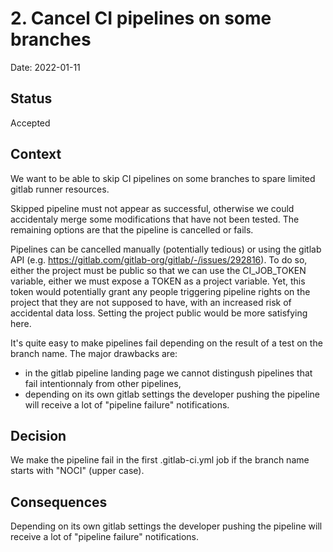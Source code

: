 # 2. Cancel CI pipelines on some branches

Date: 2022-01-11

## Status

Accepted

## Context

We want to be able to skip CI pipelines on some branches to spare limited gitlab runner resources.

Skipped pipeline must not appear as successful, otherwise we could accidentaly merge some modifications
that have not been tested. The remaining options are that the pipeline is cancelled or fails.

Pipelines can be cancelled manually (potentially tedious) or using the gitlab API
(e.g. https://gitlab.com/gitlab-org/gitlab/-/issues/292816). To do so, either the project must be public so that we can
use the CI_JOB_TOKEN variable, either we must expose a TOKEN as a project variable. Yet, this token would potentially
grant any people triggering pipeline rights on the project that they are not supposed to have, with an increased
risk of accidental data loss. Setting the project public would be more satisfying here.

It's quite easy to make pipelines fail depending on the result of a test on the branch name.
The major drawbacks are:
- in the gitlab pipeline landing page we cannot distingush pipelines that fail intentionnaly from other pipelines,
- depending on its own gitlab settings the developer pushing the pipeline will receive a lot of "pipeline failure" notifications.

## Decision

We make the pipeline fail in the first .gitlab-ci.yml job if the branch name starts with "NOCI" (upper case).

## Consequences

Depending on its own gitlab settings the developer pushing the pipeline will receive a lot of "pipeline failure" notifications.
